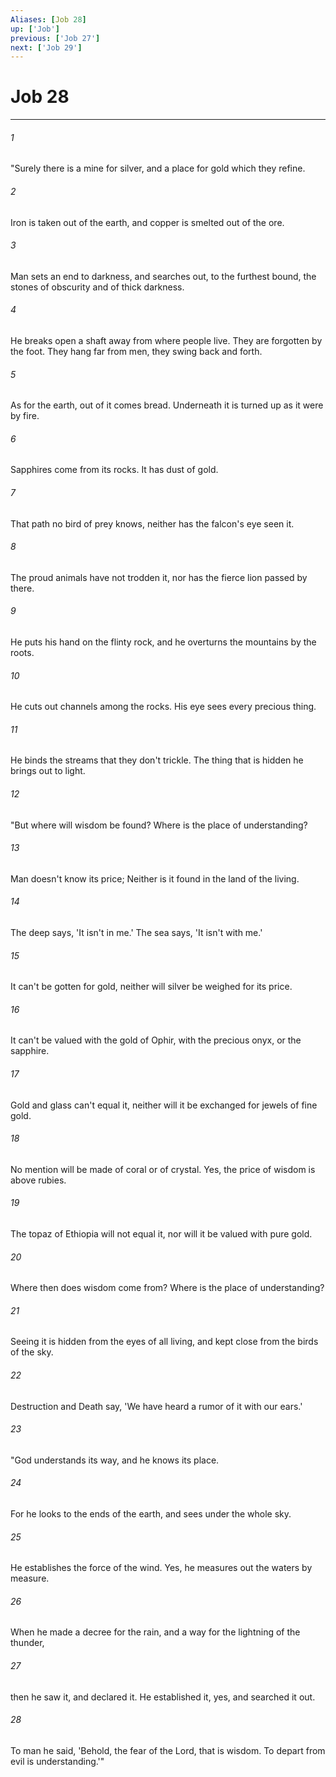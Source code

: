 ```yaml
---
Aliases: [Job 28]
up: ['Job']
previous: ['Job 27']
next: ['Job 29']
---
```

# Job 28
***





###### 1 

"Surely there is a mine for silver, and a place for gold which they refine. 



###### 2 

Iron is taken out of the earth, and copper is smelted out of the ore. 



###### 3 

Man sets an end to darkness, and searches out, to the furthest bound, the stones of obscurity and of thick darkness. 



###### 4 

He breaks open a shaft away from where people live. They are forgotten by the foot. They hang far from men, they swing back and forth. 



###### 5 

As for the earth, out of it comes bread. Underneath it is turned up as it were by fire. 



###### 6 

Sapphires come from its rocks. It has dust of gold. 



###### 7 

That path no bird of prey knows, neither has the falcon's eye seen it. 



###### 8 

The proud animals have not trodden it, nor has the fierce lion passed by there. 



###### 9 

He puts his hand on the flinty rock, and he overturns the mountains by the roots. 



###### 10 

He cuts out channels among the rocks. His eye sees every precious thing. 



###### 11 

He binds the streams that they don't trickle. The thing that is hidden he brings out to light. 



###### 12 

"But where will wisdom be found? Where is the place of understanding? 



###### 13 

Man doesn't know its price; Neither is it found in the land of the living. 



###### 14 

The deep says, 'It isn't in me.' The sea says, 'It isn't with me.' 



###### 15 

It can't be gotten for gold, neither will silver be weighed for its price. 



###### 16 

It can't be valued with the gold of Ophir, with the precious onyx, or the sapphire. 



###### 17 

Gold and glass can't equal it, neither will it be exchanged for jewels of fine gold. 



###### 18 

No mention will be made of coral or of crystal. Yes, the price of wisdom is above rubies. 



###### 19 

The topaz of Ethiopia will not equal it, nor will it be valued with pure gold. 



###### 20 

Where then does wisdom come from? Where is the place of understanding? 



###### 21 

Seeing it is hidden from the eyes of all living, and kept close from the birds of the sky. 



###### 22 

Destruction and Death say, 'We have heard a rumor of it with our ears.' 



###### 23 

"God understands its way, and he knows its place. 



###### 24 

For he looks to the ends of the earth, and sees under the whole sky. 



###### 25 

He establishes the force of the wind. Yes, he measures out the waters by measure. 



###### 26 

When he made a decree for the rain, and a way for the lightning of the thunder, 



###### 27 

then he saw it, and declared it. He established it, yes, and searched it out. 



###### 28 

To man he said, 'Behold, the fear of the Lord, that is wisdom. To depart from evil is understanding.'"
